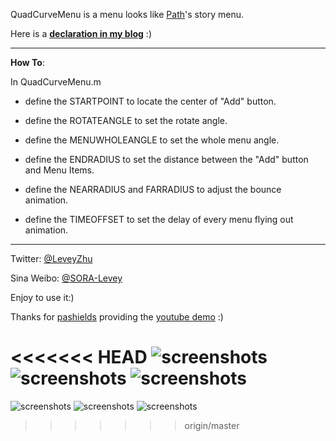 QuadCurveMenu is a menu looks like [Path](https://path.com/)'s story menu.

Here is a [**declaration in my blog**](http://www.lunaapp.com/blog/?p=66) :)

---

**How To**:

In QuadCurveMenu.m

* define the STARTPOINT  to locate the center of "Add" button.

* define the ROTATEANGLE to set the rotate angle.

* define the MENUWHOLEANGLE to set the whole menu angle.

* define the ENDRADIUS to set the distance between the "Add" button and Menu Items.

* define the NEARRADIUS and FARRADIUS to adjust the bounce animation.
 
* define the TIMEOFFSET to set the delay of every menu flying out animation.

---

Twitter: [@LeveyZhu](https://twitter.com/#!/LeveyZhu) 

Sina Weibo: [@SORA-Levey](http://weibo.com/leveyzhu) 

Enjoy to use it:) 

Thanks for [pashields](https://github.com/pashields) providing the [youtube demo](http://www.youtube.com/watch?v=vddaYMtETjo) :)

<<<<<<< HEAD
![screenshots](http://local.twitpicproxy.com/web17/img/464868884-a90cdf87da28551e02c46aab5ad0ba22.4edcc050-full.gif) ![screenshots](http://s3.homezz.com/201112/2509/13590_o.gif) ![screenshots](http://s3.homezz.com/201112/2509/13591_o.gif)
=======
![screenshots](http://s3.homezz.com/201112/2509/13588_o.gif) ![screenshots](http://s3.homezz.com/201112/2509/13590_o.gif) ![screenshots](http://s3.homezz.com/201112/2509/13591_o.gif)
>>>>>>> origin/master
